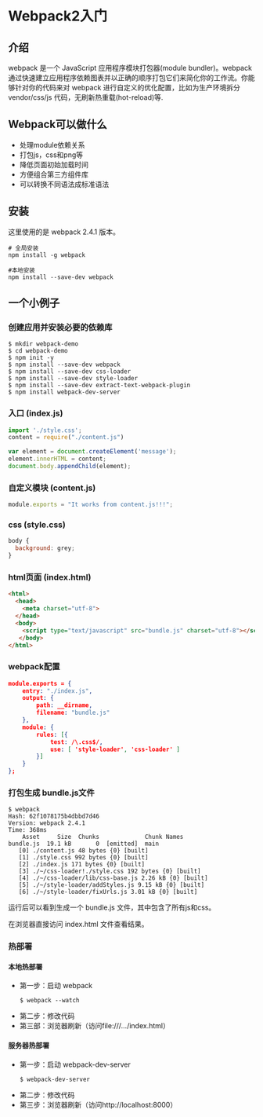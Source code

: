 # Webpack2入门

## 介绍

webpack 是一个 JavaScript 应用程序模块打包器(module bundler)。webpack 通过快速建立应用程序依赖图表并以正确的顺序打包它们来简化你的工作流。你能够针对你的代码来对 webpack 进行自定义的优化配置，比如为生产环境拆分 vendor/css/js 代码，无刷新热重载(hot-reload)等.

## Webpack可以做什么

- 处理module依赖关系
- 打包js，css和png等
- 降低页面初始加载时间
- 方便组合第三方组件库
- 可以转换不同语法成标准语法

## 安装

这里使用的是 webpack 2.4.1 版本。

``` shell
# 全局安装
npm install -g webpack

#本地安装
npm install --save-dev webpack
```

## 一个小例子

### 创建应用并安装必要的依赖库

``` shell
$ mkdir webpack-demo
$ cd webpack-demo
$ npm init -y
$ npm install --save-dev webpack
$ npm install --save-dev css-loader
$ npm install --save-dev style-loader
$ npm install --save-dev extract-text-webpack-plugin
$ npm install webpack-dev-server
```

### 入口 (index.js)

``` javascript
import './style.css';
content = require("./content.js")

var element = document.createElement('message');
element.innerHTML = content;
document.body.appendChild(element);
```

### 自定义模块 (content.js)

``` javascript
module.exports = "It works from content.js!!!";
```

### css (style.css)

``` javascript
body {
  background: grey;
}
```

### html页面 (index.html)

``` html
<html>
  <head>
    <meta charset="utf-8">
  </head>
  <body>
    <script type="text/javascript" src="bundle.js" charset="utf-8"></script>
   </body>
</html>
```

### webpack配置

``` json
module.exports = {
    entry: "./index.js",
    output: {
        path: __dirname,
        filename: "bundle.js"
    },
    module: {
        rules: [{
            test: /\.css$/,
            use: [ 'style-loader', 'css-loader' ]
        }]
    }
};
```

### 打包生成 bundle.js文件

``` shell
$ webpack
Hash: 62f1078175b4dbbd7d46
Version: webpack 2.4.1
Time: 368ms
    Asset     Size  Chunks             Chunk Names
bundle.js  19.1 kB       0  [emitted]  main
   [0] ./content.js 48 bytes {0} [built]
   [1] ./style.css 992 bytes {0} [built]
   [2] ./index.js 171 bytes {0} [built]
   [3] ./~/css-loader!./style.css 192 bytes {0} [built]
   [4] ./~/css-loader/lib/css-base.js 2.26 kB {0} [built]
   [5] ./~/style-loader/addStyles.js 9.15 kB {0} [built]
   [6] ./~/style-loader/fixUrls.js 3.01 kB {0} [built]
```

运行后可以看到生成一个 bundle.js 文件，其中包含了所有js和css。

在浏览器直接访问 index.html 文件查看结果。

### 热部署

#### 本地热部署

- 第一步：启动  webpack
  ``` shell
  $ webpack --watch
  ```
- 第二步：修改代码
- 第三部：浏览器刷新（访问file:///.../index.html）

#### 服务器热部署

- 第一步：启动 webpack-dev-server
  ``` shell
  $ webpack-dev-server
  ```
- 第二步：修改代码
- 第三步：浏览器刷新（访问http://localhost:8000）

